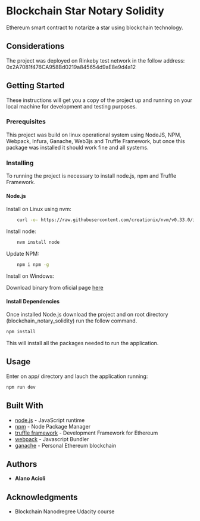 # Blockchain Star Notary Solidity

Ethereum smart contract to notarize a star using blockchain technology.

## Considerations 

The project was deployed on Rinkeby test network in the follow address: 0x2A7081f476CA958Bd0219a845654d9aE8e9d4a12

## Getting Started

These instructions will get you a copy of the project up and running on your local machine for development and testing purposes.

### Prerequisites

This project was build on linux operational system using NodeJS, NPM, Webpack, Infura, Ganache, Web3js and Truffle Framework, but once this package was installed it should work fine and all systems.

### Installing

To running the project is necessary to install node.js, npm and Truffle Framework.

#### Node.js

Install on Linux using nvm:

```bash
    curl -o- https://raw.githubusercontent.com/creationix/nvm/v0.33.0/install.sh | bash
```

Install node:

```bash
    nvm install node
```

Update NPM:

```bash
    npm i npm -g
```

Install on Windows:

Download binary from oficial page [here](https://nodejs.org/en/download/)


#### Install Dependencies

Once installed Node.js download the project and on root directory (blockchain_notary_solidity) run the follow command.

```bash
npm install
```

This will install all the packages needed to run the application.

## Usage

Enter on app/ directory and lauch the application running:

```bash
npm run dev
```

## Built With

* [node.js](https://nodejs.org/en/) - JavaScript runtime
* [npm](https://www.npmjs.com/) - Node Package Manager
* [truffle framework](https://truffleframework.com/truffle) - Development Framework for Ethereum
* [webpack](https://webpack.js.org/) - Javascript Bundler
* [ganache](https://truffleframework.com/ganache) - Personal Ethereum blockchain


## Authors

* **Alano Acioli** 

## Acknowledgments

* Blockchain Nanodregree Udacity course

